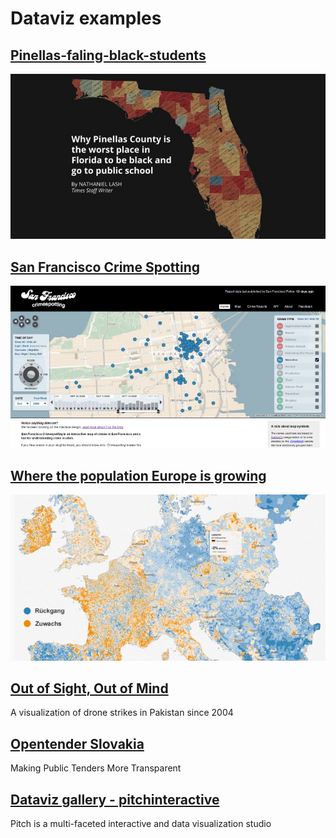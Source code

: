 # Dataviz examples

## [Pinellas-faling-black-students](http://www.tampabay.com/projects/2015/investigations/pinellas-failure-factories/chart-failing-black-students/)
![failure-factories-fb3.jpg](examples/failure-factories-fb3.jpg)

## [San Francisco Crime Spotting](http://sanfrancisco.crimespotting.org/)
![crimespotting1.png](examples/sf-crimespotting.png)

## [Where the population Europe is growing](https://interaktiv.morgenpost.de/europakarte/#5/48.429/11.272/en)
![population-europe.jpg](examples/population-europe.jpg)

## [Out of Sight, Out of Mind](http://drones.pitchinteractive.com/)
A visualization of drone strikes in Pakistan since 2004

## [Opentender Slovakia](https://opentender.eu/sk/)
Making Public Tenders More Transparent

## [Dataviz gallery - pitchinteractive](http://pitchinteractive.com)
Pitch is a multi-faceted interactive and data visualization studio
